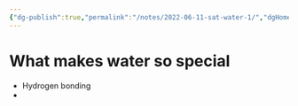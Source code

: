 ```yaml
---
{"dg-publish":true,"permalink":"/notes/2022-06-11-sat-water-1/","dgHomeLink":true,"dgPassFrontmatter":false}
---
```


 # What makes water so special

 - Hydrogen bonding
 - 